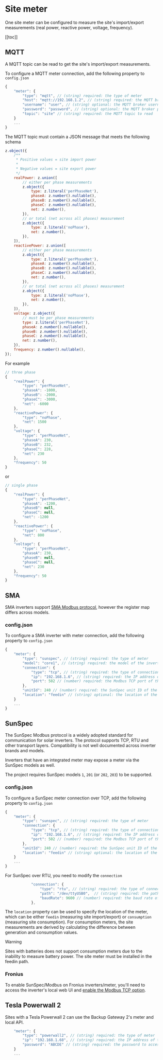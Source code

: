 # Site meter

One site meter can be configured to measure the site's import/export measurements (real power, reactive power, voltage, frequency).

[[toc]]

## MQTT

A MQTT topic can be read to get the site's import/export measurements.

To configure a MQTT meter connection, add the following property to `config.json`

```js
{
    "meter": {
        "type": "mqtt", // (string) required: the type of meter
        "host": "mqtt://192.168.1.2", // (string) required: the MQTT broker host
        "username": "user", // (string) optional: the MQTT broker username
        "password": "password", // (string) optional: the MQTT broker password
        "topic": "site" // (string) required: the MQTT topic to read
    }
    ...
}
```

The MQTT topic must contain a JSON message that meets the following schema

```js
z.object({
    /**
     * Positive values = site import power
     *
     * Negative values = site export power
     */
    realPower: z.union([
        // either per phase measurements
        z.object({
            type: z.literal('perPhaseNet'),
            phaseA: z.number().nullable(),
            phaseB: z.number().nullable(),
            phaseC: z.number().nullable(),
            net: z.number(),
        }),
        // or total (net across all phases) measurement
        z.object({
            type: z.literal('noPhase'),
            net: z.number(),
        }),
    ]),
    reactivePower: z.union([
        // either per phase measurements
        z.object({
            type: z.literal('perPhaseNet'),
            phaseA: z.number().nullable(),
            phaseB: z.number().nullable(),
            phaseC: z.number().nullable(),
            net: z.number(),
        }),
        // or total (net across all phases) measurement
        z.object({
            type: z.literal('noPhase'),
            net: z.number(),
        }),
    ]),
    voltage: z.object({
        // must be per phase measurements
        type: z.literal('perPhaseNet'),
        phaseA: z.number().nullable(),
        phaseB: z.number().nullable(),
        phaseC: z.number().nullable(),
        net: z.number(),
    }),
    frequency: z.number().nullable(),
});
```

For example

```js
// three phase
{
    "realPower": {
        "type": "perPhaseNet",
        "phaseA": -1000,
        "phaseB": -2000,
        "phaseC": -3000,
        "net": -6000
    },
    "reactivePower": {
        "type": "noPhase",
        "net": 1500
    },
    "voltage": {
        "type": "perPhaseNet",
        "phaseA": 230,
        "phaseB": 232,
        "phaseC": 228,
        "net": 230
    },
    "frequency": 50
}
```

or

```js
// single phase
{
    "realPower": {
        "type": "perPhaseNet",
        "phaseA": -1200,
        "phaseB": null,
        "phaseC": null,
        "net": -1200
    },
    "reactivePower": {
        "type": "noPhase",
        "net": 800
    },
    "voltage": {
        "type": "perPhaseNet",
        "phaseA": 230,
        "phaseB": null,
        "phaseC": null,
        "net": 230
    },
    "frequency": 50
}
```

## SMA

SMA inverters support [SMA Modbus protocol](https://www.sma.de/en/products/product-features-interfaces/modbus-protocol-interface), however the register map differs across models.

### config.json

To configure a SMA inverter with meter connection, add the following property to `config.json`

```js
{
    "meter": {
        "type": "sunspec", // (string) required: the type of meter
        "model": "core1", // (string) required: the model of the inverter
        "connection": {
            "type": "tcp", // (string) required: the type of connection (tcp, rtu)
            "ip": "192.168.1.6", // (string) required: the IP address of the inverter
            "port": 502 // (number) required: the Modbus TCP port of the inverter
        },
        "unitId": 240 // (number) required: the SunSpec unit ID of the meter
        "location": "feedin" // (string) optional: the location of the meter (feedin or consumption)
    }
    ...
}
```

## SunSpec

The SunSpec Modbus protocol is a widely adopted standard for communication for solar inverters. The protocol supports TCP, RTU and other transport layers. Compatibility is not well documented across inverter brands and models. 

Inverters that have an integrated meter may expose a meter via the SunSpec models as well.

The project requires SunSpec models `1`, `201` (or `202`, `203`) to be supported.

### config.json

To configure a SunSpec meter connection over TCP, add the following property to `config.json`

```js
{
    "meter": {
        "type": "sunspec", // (string) required: the type of meter
        "connection": {
            "type": "tcp", // (string) required: the type of connection (tcp, rtu)
            "ip": "192.168.1.6", // (string) required: the IP address of the inverter
            "port": 502 // (number) required: the Modbus TCP port of the inverter
        },
        "unitId": 240 // (number) required: the SunSpec unit ID of the meter
        "location": "feedin" // (string) optional: the location of the meter (feedin or consumption)
    }
    ...
}
```

For SunSpec over RTU, you need to modify the `connection`

```js
            "connection": {
                "type": "rtu", // (string) required: the type of connection (tcp, rtu)
                "path": "/dev/ttyUSB0",  // (string) required: the path to the serial port
                "baudRate": 9600 // (number) required: the baud rate of the serial port
            },
```

The `location` property can be used to specify the location of the meter, which can be either `feedin` (measuring site import/export) or `consumption` (measuring site consumption). For consumption meters, the site measurements are derived by calculating the difference between generation and consumption values.

> [!WARNING]
> Sites with batteries does not support consumption meters due to the inability to measure battery power. The site meter must be installed in the feedin path.

### Fronius

To enable SunSpec/Modbus on Fronius inverters/meter, you'll need to access the inverter's local web UI and [enable the Modbus TCP option](https://github.com/longzheng/open-dynamic-export/wiki/Fronius-SunSpec-Modbus-configuration).

## Tesla Powerwall 2

Sites with a Tesla Powerwall 2 can use the Backup Gateway 2's meter and local API.

```js
    "meter": {
        "type": "powerwall2", // (string) required: the type of meter
        "ip": "192.168.1.68", // (string) required: the IP address of the Powerwall 2 Gateway
        "password": "ABCDE" // (string) required: the password to access the Powerwall 2 API (the last 5 characters of the password sticker)
    }
    ...
```